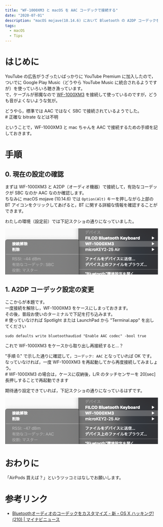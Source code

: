 ```yaml
---
title: "WF-1000XM3 と macOS を AAC コーデックで接続する"
date: "2020-07-01"
description: "macOS mojave(10.14.6) において Bluetooth の A2DP コーデックを切り替える"
tags:
  - macOS
  - Tips
---
```


# はじめに

YouTube の広告がうざったいばっかりに YouTube Premium に加入したので，ついでに Google Play Music（どうやら YouTube Music に統合されるようですが）を使っていろいろ聴き漁っています。  
で，ケーブルが邪魔なので [WF-1000XM3](https://www.sony.jp/headphone/products/WF-1000XM3/) を接続して使っているのですが，どうも音がよくないような気が。

どうやら，標準では AAC ではなく SBC で接続されているようでした。  
\# 正確な bitrate などは不明

ということで，WF-1000XM3 と mac ちゃんを AAC で接続するための手順を記しておきます。

# 手順

## 0. 現在の設定の確認

まずは WF-1000XM3 と A2DP（オーディオ機器）で接続して，有効なコーデックが SBC なのか AAC なのか確認します。  
ちなみに macOS mojave (10.14.6) では `Option(Alt)` キーを押しながら上部の BT アイコンをクリックしてあげると，BT に関する詳細な情報を確認することができます。

わたしの環境（設定前）では下記スクショの通りになっていました。

![画像1](./img_0.png)

## 1. A2DP コーデック設定の変更

ここからが本題です。  
一度接続を解除し，WF-1000XM3 をケースにしまっておきます。  
その後，普段お使いのターミナルで下記を打ち込みます。  
\# 使っていなければ Spotlight または LaunchPad から "Terminal.app" を出してください

```
sudo defaults write bluetoothaudiod "Enable AAC codec" -bool true
```

これで WF-1000XM3 をケースから取り出し再接続すると...？

"手順 0." で示した通りに確認して，`コーデック: AAC` となっていれば OK です。  
なっていなければ，一度 WF-1000XM3 を再起動してから再度接続してみましょう。  
\# WF-1000XM3 の場合は，ケースに収納後，L/R のタッチセンサーを 20[sec] 長押しすることで再起動できます  

期待通り設定できていれば，下記スクショの通りになっているはずです。

![画像2](./img_1.png)

# おわりに

「AirPods 買えば？」というツッコミはなしでお願いします。

# 参考リンク

* [Bluetoothオーディオのコーデックをカスタマイズ - 新・OS X ハッキング!(210) | マイナビニュース](https://news.mynavi.jp/article/osxhack-210/)

